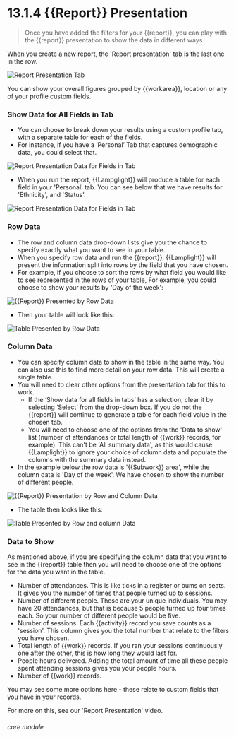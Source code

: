 # 13.1.4 {{Report}} Presentation

> Once you have added the filters for your {{report}}, you can play with the {{report}} presentation to show the data in different ways 

When you create a new report, the 'Report presentation' tab is the last one in the row. 

![Report Presentation Tab](13.1.4a.png)

You can show your overall figures grouped by {{workarea}}, location or any of your profile custom fields. 

### Show Data for All Fields in Tab

- You can choose to break down your results using a custom profile tab, with a separate table for each of the fields.  
- For instance, if you have a ‘Personal’ Tab that captures demographic data, you could select that. 

![Report Presentation Data for Fields in Tab](13.1.4b.png)

- When you run the report, {{Lampglight}} will produce a table for each field in your 'Personal' tab. You can see below that we have results for 'Ethnicity', and 'Status'. 

![Report Presentation Data for Fields in Tab](13.1.4c.png)

### Row Data

- The row and column data drop-down lists give you the chance to specify exactly what you want to see in your table. 
- When you specify row data and run the {{report}}, {{Lamplight}} will present the information split into rows by the field that you have chosen.
- For example, if you choose to sort the rows by what field you would like to see represented in the rows of your table, For example, you could choose to show your results by 'Day of the week':

![{{Report}} Presented by Row Data](13.1.4d.png)

- Then your table will look like this:

![Table Presented by Row Data](13.1.4e)

### Column Data

- You can specify column data to show in the table in the same way. You can also use this to find more detail on your row data. 
This will create a single table.
- You will need to clear other options from the presentation tab for this to work. 
  - If the ‘Show data for all fields in tabs’ has a selection, clear it by selecting ‘Select’ from the drop-down box. If you do not the {{report}} will continue to generate a table for each field value in the chosen tab.
  - You will need to choose one of the options from the 'Data to show' list (number of attendances or total length of {{work}} records, for example). This can't be 'All summary data', as this would cause {{Lamplight}} to ignore your choice of column data and populate the columns with the summary data instead.
- In the example below the row data is '{{Subwork}} area', while the column data is 'Day of the week'. We have chosen to show the number of different people.

![{{Report}} Presentation by Row and Column Data](13.1.4f)

- The table then looks like this:

![Table Presented by Row and column Data](13.1.4g)

### Data to Show

As mentioned above, if you are specifying the column data that you want to see in the {{report}} table then you will need to choose one of the options for the data you want in the table. 
- Number of attendances. This is like ticks in a register or bums on seats. It gives you the number of times that people turned up to sessions.
- Number of different people. These are your unique individuals. You may have 20 attendances, but that is because 5 people turned up four times each. So your number of different people would be five.
- Number of sessions. Each {{activity}} record you save counts as a 'session'. This column gives you the total number that relate to the filters you have chosen.
- Total length of {{work}} records. If you ran your sessions continuously one after the other, this is how long they would last for.
- People hours delivered. Adding the total amount of time all these people spent attending sessions gives you your people hours.
- Number of {{work}} records.

You may see some more options here - these relate to custom fields that you have in your records.

For more on this, see our 'Report Presentation' video.


###### core module

